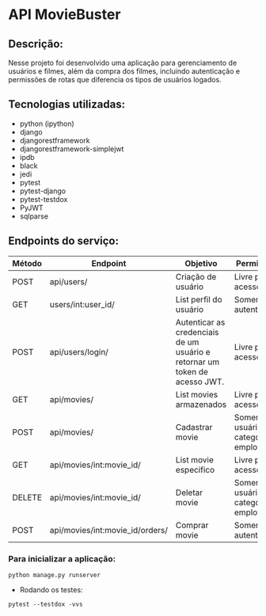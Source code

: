 # API MovieBuster

## Descrição:

Nesse projeto foi desenvolvido uma aplicação para gerenciamento de usuários e filmes, além da compra dos filmes, incluindo autenticação e permissões de rotas que diferencia os tipos de usuários logados.

## Tecnologias utilizadas:

- python (ipython)
- django
- djangorestframework
- djangorestframework-simplejwt
- ipdb
- black
- jedi
- pytest
- pytest-django
- pytest-testdox
- PyJWT
- sqlparse


## Endpoints do serviço:

<table>
    <thead>
        <tr>
            <th>Método</th>
            <th>Endpoint</th>
            <th>Objetivo</th>
            <th>Permissão</th>
        </tr>
    </thead>
    <tbody>
        <tr>
            <td>POST</td>
            <td>api/users/</td>
            <td>Criação de usuário</td>
            <td>Livre para acesso</td>
        </tr>
        <tr>
            <td>GET</td>
            <td>users/int:user_id/</td>
            <td>List perfil do usuário</td>
            <td>Somente autenticado</td>
        </tr>
        <tr>
            <td>POST</td>
            <td>api/users/login/</td>
            <td>Autenticar as credenciais de um usuário e retornar um token de acesso JWT.</td>
            <td>Livre para acesso</td>
        </tr>
        <tr>
            <td>GET</td>
            <td>api/movies/</td>
            <td>List movies armazenados</td>
            <td>Livre para acesso</td>
        </tr>
        <tr>
            <td>POST</td>
            <td>api/movies/</td>
            <td>Cadastrar movie</td>
            <td>Somente usuários na categoria employee</td>
        </tr>
        <tr>
            <td>GET</td>
            <td>api/movies/int:movie_id/</td>
            <td>List movie especifico</td>
            <td>Livre para acesso</td>
        </tr>
        <tr>
            <td>DELETE</td>
            <td>api/movies/int:movie_id/</td>
            <td>Deletar movie</td>
            <td>Somente usuários na categoria employee</td>
        </tr>
        <tr>
            <td>POST</td>
            <td>api/movies/int:movie_id/orders/</td>
            <td>Comprar movie</td>
            <td>Somente autenticado</td>
        </tr>
    </tbody>
</table>

### Para inicializar a aplicação:
````
python manage.py runserver
````

- Rodando os testes:
```
pytest --testdox -vvs
```
